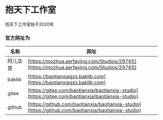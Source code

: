 # 抱天下工作室
抱天下工作室始于2020年
### 官方网址为
| 名称 | 网址 |
| --- | --- |
| 阿儿法营 | [https://mozhua.aerfaying.com/Studios/29765](https://mozhua.aerfaying.com/Studios/29765) |
| baklib | [https://baotianxiagzs.baklib.com](https://baotianxiagzs.baklib.com) |
| gitee | [https://gitee.com/baotianxia/baotianxia-studio](https://gitee.com/baotianxia/baotianxia-studio)|
| github | [https://github.com/baotianxia/baotianxia-studio](https://github.com/baotianxia/baotianxia-studio)|
